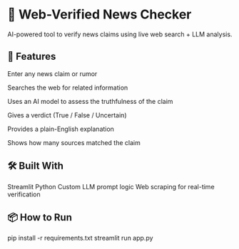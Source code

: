 # 🔎 Web-Verified News Checker
AI-powered tool to verify news claims using live web search + LLM analysis.

## 🚀 Features
Enter any news claim or rumor

Searches the web for related information

Uses an AI model to assess the truthfulness of the claim

Gives a verdict (True / False / Uncertain)

Provides a plain-English explanation

Shows how many sources matched the claim

## 🛠️ Built With

Streamlit
Python
Custom LLM prompt logic
Web scraping for real-time verification

## 📦 How to Run

pip install -r requirements.txt
streamlit run app.py
